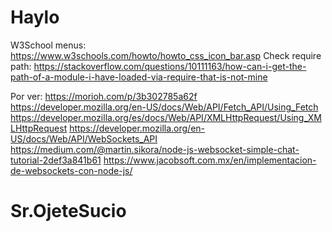 # Haylo

W3School menus: https://www.w3schools.com/howto/howto_css_icon_bar.asp 
Check require path: https://stackoverflow.com/questions/10111163/how-can-i-get-the-path-of-a-module-i-have-loaded-via-require-that-is-not-mine 

Por ver:
https://morioh.com/p/3b302785a62f 
https://developer.mozilla.org/en-US/docs/Web/API/Fetch_API/Using_Fetch 
https://developer.mozilla.org/es/docs/Web/API/XMLHttpRequest/Using_XMLHttpRequest
https://developer.mozilla.org/en-US/docs/Web/API/WebSockets_API
https://medium.com/@martin.sikora/node-js-websocket-simple-chat-tutorial-2def3a841b61
https://www.jacobsoft.com.mx/en/implementacion-de-websockets-con-node-js/ 

# Sr.OjeteSucio